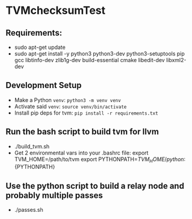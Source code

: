 # TVMchecksumTest

## Requirements:
 - sudo apt-get update
 - sudo apt-get install -y python3 python3-dev python3-setuptools pip gcc libtinfo-dev zlib1g-dev build-essential cmake libedit-dev libxml2-dev

## Development Setup
- Make a Python `venv`: `python3 -m venv venv`
- Activate said `venv`: `source venv/bin/activate`
- Install pip deps for tvm: `pip install -r requirements.txt`

## Run the bash script to build tvm for llvm
 - ./build_tvm.sh
 - Get 2 environmental vars into your .bashrc file:
    export TVM_HOME=/path/to/tvm
    export PYTHONPATH=$TVM_HOME/python:${PYTHONPATH}
    
## Use the python script to build a relay node and probably multiple passes
 - ./passes.sh


